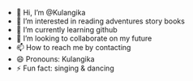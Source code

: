 - 👋 Hi, I’m @Kulangika
- 👀 I’m interested in reading adventures story books
- 🌱 I’m currently learning github
- 💞️ I’m looking to collaborate on my future
- 📫 How to reach me by contacting
- 😄 Pronouns: Kulangika
- ⚡ Fun fact: singing & dancing


<!---
Kulangika/Kulangika is a ✨ special ✨ repository because its `README.md` (this file) appears on your GitHub profile.
You can click the Preview link to take a look at your changes.
--->
